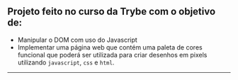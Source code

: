 ## Projeto feito no curso da Trybe com o objetivo de:

- Manipular o DOM com uso do Javascript
- Implementar uma página web que contém uma paleta de cores funcional que poderá ser utilizada para criar desenhos em pixels utilizando `javascript`, `css` e `html`.
---
